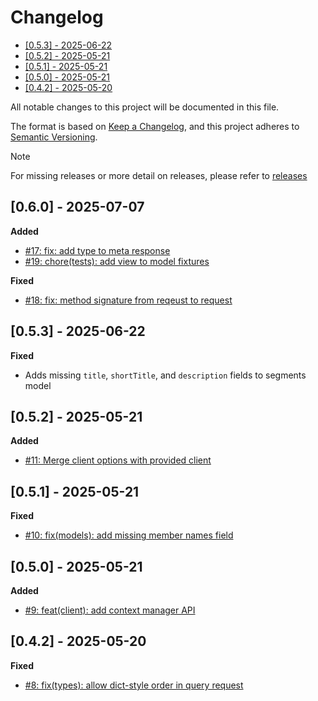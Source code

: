 # Changelog

<!--toc:start-->

- [[0.5.3] - 2025-06-22](#053-2025-06-22)
- [[0.5.2] - 2025-05-21](#052-2025-05-21)
- [[0.5.1] - 2025-05-21](#051-2025-05-21)
- [[0.5.0] - 2025-05-21](#050-2025-05-21)
- [[0.4.2] - 2025-05-20](#042-2025-05-20)
<!--toc:end-->

All notable changes to this project will be documented in this file.

The format is based on [Keep a Changelog](https://keepachangelog.com/en/1.0.0/),
and this project adheres to [Semantic Versioning](https://semver.org/spec/v2.0.0.html).

> [!NOTE]
> For missing releases or more detail on releases, please refer to [releases](https://github.com/mharrisb1/cube-http-client/releases)

## [0.6.0] - 2025-07-07

**Added**

- [#17: fix: add type to meta response](https://github.com/mharrisb1/cube-http-client/issues/17)
- [#19: chore(tests): add view to model fixtures](https://github.com/mharrisb1/cube-http-client/issues/19)

**Fixed**

- [#18: fix: method signature from reqeust to request](https://github.com/mharrisb1/cube-http-client/issues/18)

## [0.5.3] - 2025-06-22

**Fixed**

- Adds missing `title`, `shortTitle`, and `description` fields to segments model

## [0.5.2] - 2025-05-21

**Added**

- [#11: Merge client options with provided client](https://github.com/mharrisb1/cube-http-client/issues/11)

## [0.5.1] - 2025-05-21

**Fixed**

- [#10: fix(models): add missing member names field](https://github.com/mharrisb1/cube-http-client/issues/10)

## [0.5.0] - 2025-05-21

**Added**

- [#9: feat(client): add context manager API](https://github.com/mharrisb1/cube-http-client/issues/9)

## [0.4.2] - 2025-05-20

**Fixed**

- [#8: fix(types): allow dict-style order in query request](https://github.com/mharrisb1/cube-http-client/issues/8)
